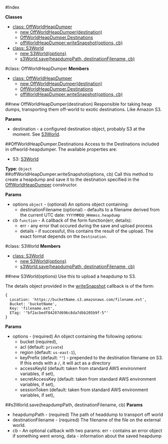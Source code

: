 #Index

**Classes**

* [class: OffWorldHeapDumper](#OffWorldHeapDumper)
  * [new OffWorldHeapDumper(destination)](#new_OffWorldHeapDumper)
  * [OffWorldHeapDumper.Destinations](#OffWorldHeapDumper.Destinations)
  * [offWorldHeapDumper.writeSnapshot(options, cb)](#OffWorldHeapDumper#writeSnapshot)
* [class: S3World](#S3World)
  * [new S3World(options)](#new_S3World)
  * [s3World.save(heapdumpPath, destinationFilename, cb)](#S3World#save)
 
<a name="OffWorldHeapDumper"></a>
#class: OffWorldHeapDumper
**Members**

* [class: OffWorldHeapDumper](#OffWorldHeapDumper)
  * [new OffWorldHeapDumper(destination)](#new_OffWorldHeapDumper)
  * [OffWorldHeapDumper.Destinations](#OffWorldHeapDumper.Destinations)
  * [offWorldHeapDumper.writeSnapshot(options, cb)](#OffWorldHeapDumper#writeSnapshot)

<a name="new_OffWorldHeapDumper"></a>
##new OffWorldHeapDumper(destination)
Responsible for taking heap dumps, transporting them off-world to exotic destinations. Like Amazon S3.

**Params**

- destination  - a configured destination object, probably S3 at the moment. See [S3World](#S3World).  

<a name="OffWorldHeapDumper.Destinations"></a>
##OffWorldHeapDumper.Destinations
Access to the Destinations included in offworld-heapdumper. The available properties are:
* S3: [S3World](#S3World)

**Type**: `Object`  
<a name="OffWorldHeapDumper#writeSnapshot"></a>
##offWorldHeapDumper.writeSnapshot(options, cb)
Call this method to create a heapdump and save it to the destination specified in the [OffWorldHeapDumper](#OffWorldHeapDumper)
constructor.

**Params**

- options `object` - (optional)  An options object containing:
    - destinationFilename (optional) - defaults to a filename derived from the current UTC date:
    `YYYYMMDD_HHmmss.heapdump`  
- cb `function` - A callback of the form function(err, details):
    - err - any error that occured during the save and upload process
    - details - if successful, this contains the result of the upload. The exact format depends on the `Destination`.  

<a name="S3World"></a>
#class: S3World
**Members**

* [class: S3World](#S3World)
  * [new S3World(options)](#new_S3World)
  * [s3World.save(heapdumpPath, destinationFilename, cb)](#S3World#save)

<a name="new_S3World"></a>
##new S3World(options)
Use this to upload a heapdump to S3.

The details object provided in the [writeSnapshot](#OffWorldHeapDumper#writeSnapshot) callback is of the form:

    {
      Location: 'https://bucketName.s3.amazonaws.com/filename.ext',
      Bucket: 'bucketName',
      Key: 'filename.ext',
      ETag: '"bf2acbedf84207d696c8da7dbb205b9f-5"'
    }

**Params**

- options  - (required)
An object containing the following options:
    * bucket (required),
    * acl (default: `private`)
    * region (default: `us-east-1`),
    * keyPrefix (default: `""`) - prepended to the destination filename on S3. If this ends with a `/`,
    it will act as a directory
    * accessKeyId (default: taken from standard AWS environment variables, if set),
    * secretAccessKey (default: taken from standard AWS environment variables, if set),
    * sessionToken (default: taken from standard AWS environment variables, if set),  

<a name="S3World#save"></a>
##s3World.save(heapdumpPath, destinationFilename, cb)
**Params**

- heapdumpPath  - (required) The path of headdump to transport off world  
- destinationFilename  - (required) The filename of the file on the external world.  
- cb  - An optional callback with two params:
           err - contains an error object if something went wrong,
           data - information about the saved heapdump  

